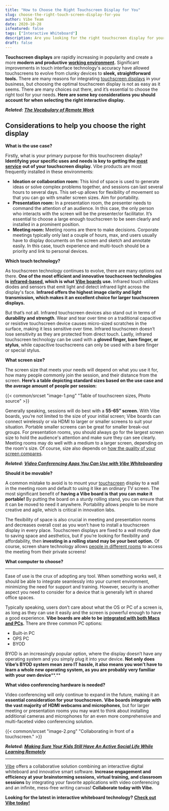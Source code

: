 ```yaml
---
title: "How to Choose the Right Touchscreen Display for You"
slug: choose-the-right-touch-screen-display-for-you
author: Vibe Team
date: 2020-10-28
isfeatured: false
tags: ["Interactive Whiteboard"]
description: Are you looking for the right touchscreen display for your needs?
draft: false
---
```




**Touchscreen displays** are rapidly increasing in popularity and create a more **modern and productive** [**working environment**](https://vibe.us/lp/scenario-professional-services/)**.** Significant improvements in touch interface technology's accuracy have allowed touchscreens to evolve from clunky devices to **sleek, straightforward tools.** There are many reasons for integrating [touchscreen displays](https://midshire.co.uk/audio-visual/equipment/interactive-screen/) in your business, but choosing the optimal touchscreen display is not as easy as it seems. There are many choices out there, and it’s essential to choose the right tool for your needs. **Here are some key considerations you should account for when selecting the right interactive display.** 

***Related:*** [***The Vocabulary of Remote Work***](https://vibe.us/blog/the-vocabulary-of-remote-work/)

## Considerations to help you choose the right display

**What is the use case?** 

Firstly, what is your primary purpose for this touchscreen display? **Identifying your specific uses and needs is key to getting the** [**most service**](https://www.bbc.co.uk/bitesize/guides/z9bqrwx/revision/4) **out of your touchscreen display.** Vibe products are most frequently installed in these environments:

- **Ideation or collaboration room:** This kind of space is used to generate ideas or solve complex problems together, and sessions can last several hours to several days. This set-up allows for flexibility of movement so that you can go with smaller screen sizes. Aim for portability.
- **Presentation room:** In a presentation room, the presenter needs to command the attention of an audience. In this case, the only person who interacts with the screen will be the presenter/or facilitator. It’s essential to choose a large enough touchscreen to be seen clearly and installed in a prominent position.
- **Meeting room:** Meeting rooms are there to make decisions. Corporate meetings typically only last a couple of hours, max, and users usually have to display documents on the screen and sketch and annotate easily. In this case, touch experience and multi-touch should be a priority and link to personal devices.

**Which touch technology?** 

As touchscreen technology continues to evolve, there are many options out there. **One of the most efficient and innovative touchscreen technologies is** [**infrared-based**](http://www.nelson-miller.com/pros-cons-infrared-touchscreen-technology/#:~:text=Infrared%20touchscreen%20devices%2C%20on%20the,gloved%20finger%2C%20stylus%20and%20more.)**, which is what** [**Vibe boards**](https://vibe.us/hardware/) **use.** Infrared touch utilizes diodes and sensors that emit light and detect infrared light across the display's face. **Infrared offers the highest image clarity and light transmission, which makes it an excellent choice for larger touchscreen displays.**

But that’s not all. Infrared touchscreen devices also stand out in terms of **durability and strength**. Wear and tear over time on a traditional capacitive or resistive touchscreen device causes micro-sized scratches in the surface, making it less sensitive over time. Infrared touchscreen doesn’t lose sensitivity as they are protected from direct touch. Lastly, infrared touchscreen technology can be used with a **gloved finger, bare finger, or stylus**, while capacitive touchscreens can only be used with a bare finger or special stylus.

**What screen size?** 

The screen size that meets your needs will depend on what you use it for, how many people commonly join the session, and their distance from the screen. **Here’s a table depicting standard sizes based on the use case and the average amount of people per session:**

{{< common/srcset "image-1.png" "Table of touchscreen sizes, Photo source" >}}


Generally speaking, sessions will do best with a **55-65” screen.** With Vibe boards, you’re not limited to the size of your initial screen; Vibe boards can connect wirelessly or via HDMI to larger or smaller screens to suit your situation. Portable smaller screens can be great for smaller break-out groups. For presentation rooms, you should always go for the largest screen size to hold the audience's attention and make sure they can see clearly. Meeting rooms may do well with a medium to a larger screen, depending on the room's size. Of course, size also depends on [how the quality of your screen compares](https://vibe.us/comparison/). 

***Related:*** [***Video Conferencing Apps You Can Use with Vibe Whiteboarding***](https://vibe.us/blog/video-conferencing-apps-with-whiteboard/)

**Should it be movable?** 

A common mistake to avoid is to mount your [touchscreen](https://www.data-modul.com/en/touch.html) display to a wall in the meeting room and default to using it like an ordinary TV screen. The most significant benefit of **having a Vibe board is that you can make it portable!** By putting the board on a sturdy rolling stand, you can ensure that it can be moved to need it anywhere. Portability allows people to be more creative and agile, which is critical in innovation labs.

The flexibility of space is also crucial in meeting and presentation rooms and decreases overall cost as you won’t have to install a touchscreen display in every place. Touchscreen displays are fixed to a wall mostly due to saving space and aesthetics, but if you’re looking for flexibility and affordability, then **investing in a rolling stand may be your best option.** Of course, screen share technology allows [people in different rooms](https://vibe.us/lp/scenario-remote/) to access the meeting from their private screens!

**What computer to choose?**
 ****
Ease of use is the crux of adopting any tool. When something works well, it should be able to integrate seamlessly into your current environment, minimizing the need for support and training. However, security is another aspect you need to consider for a device that is generally left in shared office spaces.

Typically speaking, users don’t care about what the OS or PC of a screen is, as long as they can use it easily and the screen is powerful enough to have a good experience. **Vibe boards are able to be** [**integrated with both Macs and PCs**](https://vibe.us/software/)**.** There are three common PC options:

- Built-in PC
- OPS PC
- BYOD

BYOD is an increasingly popular option, where the display doesn’t have any operating system and you simply plug it into your device. **Not only does Vibe’s BYOD system mean zero IT hassle, it also means you won’t have to learn a whole new operating system, as you are probably very familiar with your own device****.**

**What video conferencing hardware is needed?** 

Video conferencing will only continue to expand in the future, making it an **essential consideration for your touchscreen.** **Vibe boards integrate with the vast majority of HDMI webcams and microphones**, but for larger meeting or presentation rooms you may want to think about installing additional cameras and microphones for an even more comprehensive and multi-faceted video conferencing solution.


{{< common/srcset "image-2.png" "Collaborating in front of a touchscreen." >}}


***Related:*** [***Making Sure Your Kids Still Have An Active Social Life While Learning Remotely***](https://vibe.us/blog/making-sure-your-kids-still-have-an-active-social-life-while-learning-remotely/)


----------

[Vibe](https://vibe.us/) offers a collaborative solution combining an interactive digital whiteboard and innovative smart software. **Increase engagement and efficiency at your brainstorming sessions, virtual training, and classroom sessions** by integrating your favorite applications with video conferencing and an infinite, mess-free writing canvas! **Collaborate today with Vibe.**

**Looking for the latest in interactive whiteboard technology?** [**Check out Vibe today!**](https://vibe.us/order/)

